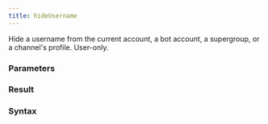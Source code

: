 ```yaml
---
title: hideUsername
---
```


Hide a username from the current account, a bot account, a supergroup, or a channel's profile. User-only.


### Parameters 



### Result 



### Syntax





